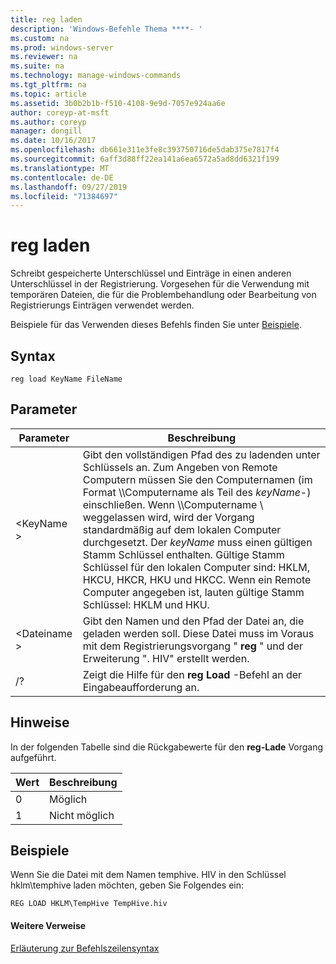 ```yaml
---
title: reg laden
description: 'Windows-Befehle Thema ****- '
ms.custom: na
ms.prod: windows-server
ms.reviewer: na
ms.suite: na
ms.technology: manage-windows-commands
ms.tgt_pltfrm: na
ms.topic: article
ms.assetid: 3b0b2b1b-f510-4108-9e9d-7057e924aa6e
author: coreyp-at-msft
ms.author: coreyp
manager: dongill
ms.date: 10/16/2017
ms.openlocfilehash: db661e311e3fe8c393750716de5dab375e7817f4
ms.sourcegitcommit: 6aff3d88ff22ea141a6ea6572a5ad8dd6321f199
ms.translationtype: MT
ms.contentlocale: de-DE
ms.lasthandoff: 09/27/2019
ms.locfileid: "71384697"
---
```

# <a name="reg-load"></a>reg laden



Schreibt gespeicherte Unterschlüssel und Einträge in einen anderen Unterschlüssel in der Registrierung. Vorgesehen für die Verwendung mit temporären Dateien, die für die Problembehandlung oder Bearbeitung von Registrierungs Einträgen verwendet werden.

Beispiele für das Verwenden dieses Befehls finden Sie unter [Beispiele](#BKMK_examples).

## <a name="syntax"></a>Syntax

```
reg load KeyName FileName
```

## <a name="parameters"></a>Parameter

|Parameter|Beschreibung|
|---------|-----------|
|\<KeyName >|Gibt den vollständigen Pfad des zu ladenden unter Schlüssels an. Zum Angeben von Remote Computern müssen Sie den Computernamen (im Format \\\\Computername als Teil des *keyName*-\) einschließen. Wenn \\\\Computername \ weggelassen wird, wird der Vorgang standardmäßig auf dem lokalen Computer durchgesetzt. Der *keyName* muss einen gültigen Stamm Schlüssel enthalten. Gültige Stamm Schlüssel für den lokalen Computer sind: HKLM, HKCU, HKCR, HKU und HKCC. Wenn ein Remote Computer angegeben ist, lauten gültige Stamm Schlüssel: HKLM und HKU.|
|\<Dateiname >|Gibt den Namen und den Pfad der Datei an, die geladen werden soll. Diese Datei muss im Voraus mit dem Registrierungsvorgang " **reg** " und der Erweiterung ". HIV" erstellt werden.|
|/?|Zeigt die Hilfe für den **reg Load** -Befehl an der Eingabeaufforderung an.|

## <a name="remarks"></a>Hinweise

In der folgenden Tabelle sind die Rückgabewerte für den **reg-Lade** Vorgang aufgeführt.

|Wert|Beschreibung|
|-----|-----------|
|0|Möglich|
|1|Nicht möglich|

## <a name="BKMK_examples"></a>Beispiele

Wenn Sie die Datei mit dem Namen temphive. HIV in den Schlüssel hklm\temphive laden möchten, geben Sie Folgendes ein:
```
REG LOAD HKLM\TempHive TempHive.hiv
```

#### <a name="additional-references"></a>Weitere Verweise

[Erläuterung zur Befehlszeilensyntax](command-line-syntax-key.md)